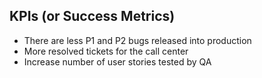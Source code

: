 ## KPIs (or Success Metrics)
- There are less P1 and P2 bugs released into production
- More resolved tickets for the call center
- Increase number of user stories tested by QA